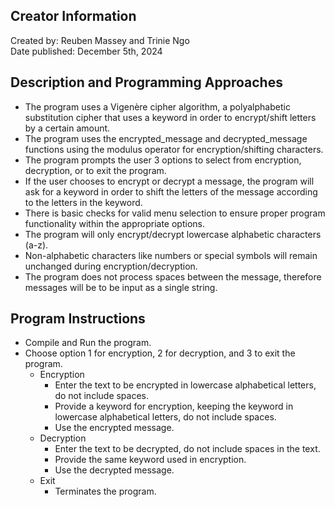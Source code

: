 ## Creator Information
Created by: Reuben Massey and Trinie Ngo  
Date published: December 5th, 2024

## Description and Programming Approaches
- The program uses a Vigenère cipher algorithm, a polyalphabetic substitution cipher that uses a keyword in order to encrypt/shift letters by a certain amount.
- The program uses the encrypted_message and decrypted_message functions using the modulus operator for encryption/shifting characters.
- The program prompts the user 3 options to select from encryption, decryption, or to exit the program.
- If the user chooses to encrypt or decrypt a message, the program will ask for a keyword in order to shift the letters of the message according to the letters in the keyword.
- There is basic checks for valid menu selection to ensure proper program functionality within the appropriate options.
- The program will only encrypt/decrypt lowercase alphabetic characters (a-z).
- Non-alphabetic characters like numbers or special symbols will remain unchanged during encryption/decryption.
- The program does not process spaces between the message, therefore messages will be to be input as a single string.

## Program Instructions
- Compile and Run the program.
- Choose option 1 for encryption, 2 for decryption, and 3 to exit the program.
  - Encryption
    - Enter the text to be encrypted in lowercase alphabetical letters, do not include spaces.
    - Provide a keyword for encryption, keeping the keyword in lowercase alphabetical letters, do not include spaces.
    - Use the encrypted message.
  - Decryption
    - Enter the text to be decrypted, do not include spaces in the text.
    - Provide the same keyword used in encryption.
    - Use the decrypted message.
  - Exit
    - Terminates the program.

